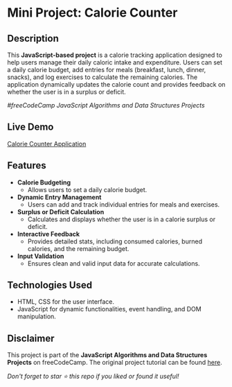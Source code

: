 # Mini Project: Calorie Counter

## Description

This **JavaScript-based project** is a calorie tracking application designed to help users manage their daily caloric intake and expenditure. Users can set a daily calorie budget, add entries for meals (breakfast, lunch, dinner, snacks), and log exercises to calculate the remaining calories. The application dynamically updates the calorie count and provides feedback on whether the user is in a surplus or deficit.

_#freeCodeCamp JavaScript Algorithms and Data Structures Projects_

## Live Demo

[Calorie Counter Application](https://eddking-qs.github.io/JavaScript-Mini_Project-Calorie_Counter/)

## Features

-   **Calorie Budgeting**
    -   Allows users to set a daily calorie budget.
-   **Dynamic Entry Management**
    -   Users can add and track individual entries for meals and exercises.
-   **Surplus or Deficit Calculation**
    -   Calculates and displays whether the user is in a calorie surplus or deficit.
-   **Interactive Feedback**
    -   Provides detailed stats, including consumed calories, burned calories, and the remaining budget.
-   **Input Validation**
    -   Ensures clean and valid input data for accurate calculations.

## Technologies Used

-   HTML, CSS for the user interface.
-   JavaScript for dynamic functionalities, event handling, and DOM manipulation.

## Disclaimer

This project is part of the **JavaScript Algorithms and Data Structures Projects** on freeCodeCamp. The original project tutorial can be found [here](https://www.freecodecamp.org/learn/javascript-algorithms-and-data-structures-v8/).

_Don't forget to star ⭐ this repo if you liked or found it useful!_
